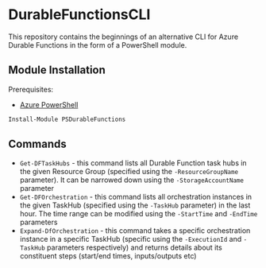 # DurableFunctionsCLI

This repository contains the beginnings of an alternative CLI for Azure Durable Functions in the form of a PowerShell module.

## Module Installation

Prerequisites:
- [Azure PowerShell](https://docs.microsoft.com/en-us/powershell/azure/install-az-ps?view=azps-6.4.0)

```powershell
Install-Module PSDurableFunctions
```

## Commands

- `Get-DFTaskHubs` - this command lists all Durable Function task hubs in the given Resource Group (specified using the `-ResourceGroupName` parameter).  It can be narrowed down using the `-StorageAccountName` parameter
- `Get-DFOrchestration` - this command lists all orchestration instances in the given TaskHub (specified using the `-TaskHub` parameter) in the last hour.  The time range can be modified using the `-StartTime` and `-EndTime` parameters
- `Expand-DfOrchestration` - this command takes a specific orchestration instance in a specific TaskHub (specific using the `-ExecutionId` and `-TaskHub` parameters respectively) and returns details about its constituent steps (start/end times, inputs/outputs etc)